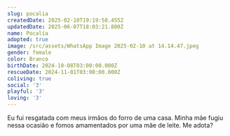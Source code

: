 ```yaml
---
slug: pocalia
createdDate: 2025-02-10T19:19:58.455Z
updatedDate: 2025-06-07T18:03:21.800Z
name: Pocalía
adopted: true
image: /src/assets/WhatsApp Image 2025-02-10 at 14.14.47.jpeg
gender: female
color: Branco
birthDate: 2024-10-08T03:00:00.000Z
rescueDate: 2024-11-01T03:00:00.000Z
coliving: true
social: '3'
playful: '3'
loving: '3'
---
```



Eu fui resgatada com meus irmãos do forro de uma casa. Minha mãe fugiu nessa ocasião e fomos amamentados por uma mãe de leite. Me adota?

